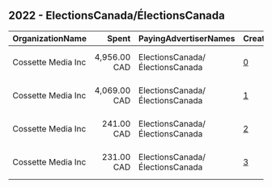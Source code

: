 ## 2022 - ElectionsCanada/ÉlectionsCanada 
|OrganizationName|Spent|PayingAdvertiserNames|CreativeUrls|Impressions|Genders|AgeBrackets|CountryCodes|BillingAddresses|CandidateBallotInformation|
|:---|---:|:---|:---|---:|:---|:---|:---|:---|:---|
|Cossette Media Inc|4,956.00 CAD|ElectionsCanada/ÉlectionsCanada|[0](https://www.snap.com/political-ads/asset/040ab60bdb5cae38cee0ec7982eee40157e7c0cc5eaaf507b785d208a2d208ad?mediaType=mp4)|823,145||18-24|canada|"P.O. Box. 11613, Succ. Centre-ville,Montreal,H3C5V9,CA"||
|Cossette Media Inc|4,069.00 CAD|ElectionsCanada/ÉlectionsCanada|[1](https://www.snap.com/political-ads/asset/61ff36caeff85c44293d3c2495ee2bc13e56c412ed28ac8900940c33104b8067?mediaType=mp4)|683,212||18-24|canada|"P.O. Box. 11613, Succ. Centre-ville,Montreal,H3C5V9,CA"||
|Cossette Media Inc|241.00 CAD|ElectionsCanada/ÉlectionsCanada|[2](https://www.snap.com/political-ads/asset/9c0e8b73b2aca43b8dcac1584e7cfcaa633eb97a1cda18d823ee6414bda6fbc8?mediaType=mp4)|44,094||18-24|canada|"P.O. Box. 11613, Succ. Centre-ville,Montreal,H3C5V9,CA"||
|Cossette Media Inc|231.00 CAD|ElectionsCanada/ÉlectionsCanada|[3](https://www.snap.com/political-ads/asset/c2f1445c499a7268f5c546501a26af8733873898907cdb5be05bb3061519154a?mediaType=mp4)|39,757||18-24|canada|"P.O. Box. 11613, Succ. Centre-ville,Montreal,H3C5V9,CA"||
